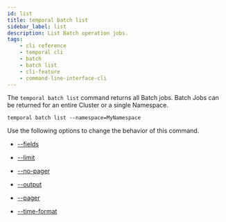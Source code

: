 ```yaml
---
id: list
title: temporal batch list
sidebar_label: list
description: List Batch operation jobs.
tags: 
    - cli reference
    - temporal cli
    - batch
    - batch list
    - cli-feature
    - command-line-interface-cli
---
```


The `temporal batch list` command returns all Batch jobs.
Batch Jobs can be returned for an entire Cluster or a single Namespace.

`temporal batch list --namespace=MyNamespace`

Use the following options to change the behavior of this command.

- [--fields](/cli/cmd-options/fields)

- [--limit](/cli/cmd-options/limit)

- [--no-pager](/cli/cmd-options/no-pager)

- [--output](/cli/cmd-options/output)

- [--pager](/cli/cmd-options/pager)

- [--time-format](/cli/cmd-options/time-format)
